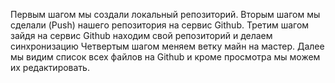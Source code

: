 Первым шагом мы создали локальный репозиторий.
Вторым шагом мы сделали (Push) нашего репозитория на сервис Github.
Третим шагом зайдя на сервис Github находим свой репозиторий и делаем синхронизацию
Четвертым шагом меняем ветку майн на мастер.
Далее мы видим список всех файлов на Github и кроме просмотра мы можем их редактировать.
